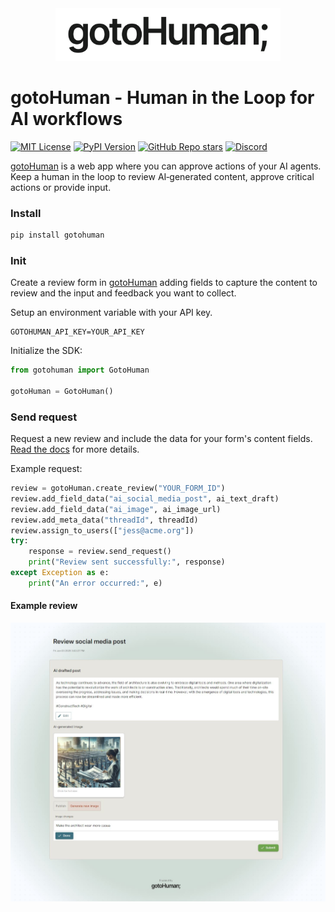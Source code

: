 <div align="center">

<img src="./img/logo.png" alt="gotoHuman Logo" width="360px"/>

</div>

# gotoHuman - Human in the Loop for AI workflows

[![MIT License](https://img.shields.io/badge/License-MIT-red.svg?style=flat-square)](https://opensource.org/licenses/MIT)
[![PyPI Version](https://img.shields.io/pypi/v/gotohuman.svg?style=flat-square&label=pypi+gotohuman)](https://pypi.python.org/pypi/gotohuman)
[![GitHub Repo stars](https://img.shields.io/github/stars/gotohuman?style=flat-square&logo=GitHub&label=gotohuman)](https://github.com/langfuse/langfuse)
[![Discord](https://img.shields.io/discord/1301983673616171090?style=flat-square&logo=Discord&logoColor=white&label=Discord&color=%23434EE4)](https://discord.gg/yDSQtf2SSg)

[gotoHuman](https://gotohuman.com) is a web app where you can approve actions of your AI agents. Keep a human in the loop to review AI‑generated content, approve critical actions or provide input.

### Install

```bash
pip install gotohuman
```

### Init

Create a review form in [gotoHuman](https://app.gotohuman.com) adding fields to capture the content to review and the input and feedback you want to collect.

Setup an environment variable with your API key.
```
GOTOHUMAN_API_KEY=YOUR_API_KEY
```

Initialize the SDK:
```python
from gotohuman import GotoHuman

gotoHuman = GotoHuman()
```

### Send request

Request a new review and include the data for your form's content fields.  
[Read the docs](https://docs.gotohuman.com/send-requests) for more details.

Example request:
```python
review = gotoHuman.create_review("YOUR_FORM_ID")
review.add_field_data("ai_social_media_post", ai_text_draft)
review.add_field_data("ai_image", ai_image_url)
review.add_meta_data("threadId", threadId)
review.assign_to_users(["jess@acme.org"])
try:
    response = review.send_request()
    print("Review sent successfully:", response)
except Exception as e:
    print("An error occurred:", e)
```

#### Example review

![gotoHuman - Human approval example](./img/repo-review-example.jpg)